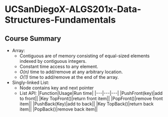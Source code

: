 # UCSanDiegoX-ALGS201x-Data-Structures-Fundamentals

## Course Summary
- Array:
  - Contiguous are of memory consisting of equal-sized elements indexed by contiguous integers.
  - Constant time access to any element.
  - *O(n)* time to add/remove at any arbitrary location.
  - *O(1)* time to add/remove at the end of the array.
- Singly-linked List:
  - Node contains key and next pointer
  - List API:
    |Function|Usage|Run time|
    |---|---|---|
    |PushFront(key)|add to front||
    |Key TopFront()|return front item||
    |PopFront()|remove front item||
    |PushBack(Key)|add to back||
    |Key TopBack()|return back item||
    |PopBack()|remove back item||
